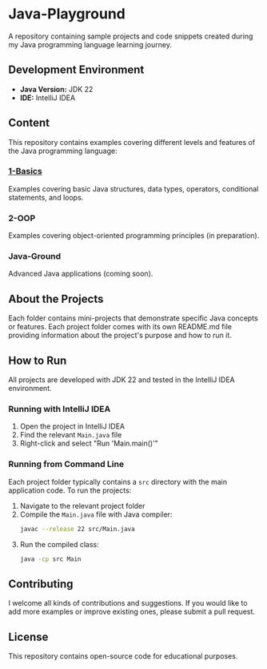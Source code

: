 # Java-Playground

A repository containing sample projects and code snippets created during my Java programming language learning journey.

## Development Environment

- **Java Version:** JDK 22
- **IDE:** IntelliJ IDEA

## Content

This repository contains examples covering different levels and features of the Java programming language:

### [1-Basics](./1-Basics/README.md)
Examples covering basic Java structures, data types, operators, conditional statements, and loops.

### 2-OOP
Examples covering object-oriented programming principles (in preparation).

### Java-Ground
Advanced Java applications (coming soon).

## About the Projects

Each folder contains mini-projects that demonstrate specific Java concepts or features. Each project folder comes with its own README.md file providing information about the project's purpose and how to run it.

## How to Run

All projects are developed with JDK 22 and tested in the IntelliJ IDEA environment.

### Running with IntelliJ IDEA
1. Open the project in IntelliJ IDEA
2. Find the relevant `Main.java` file
3. Right-click and select "Run 'Main.main()'"

### Running from Command Line
Each project folder typically contains a `src` directory with the main application code. To run the projects:

1. Navigate to the relevant project folder
2. Compile the `Main.java` file with Java compiler:
   ```bash
   javac --release 22 src/Main.java
   ```
3. Run the compiled class:
   ```bash
   java -cp src Main
   ```

## Contributing

I welcome all kinds of contributions and suggestions. If you would like to add more examples or improve existing ones, please submit a pull request.

## License

This repository contains open-source code for educational purposes.
